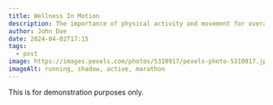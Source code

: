 ```yaml
---
title: Wellness In Motion
description: The importance of physical activity and movement for overall well-being.
author: John Doe
date: 2024-04-02T17:15
tags:
  - post
image: https://images.pexels.com/photos/5310917/pexels-photo-5310917.jpeg?auto=compress&cs=tinysrgb&w=1260&h=750&dpr=1
imageAlt: running, shadow, active, marathon
---
```

This is for demonstration purposes only.
